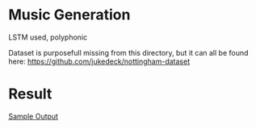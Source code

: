 # Music Generation
LSTM used, polyphonic

Dataset is purposefull missing from this directory, but it can all be found here: https://github.com/jukedeck/nottingham-dataset

# Result
[Sample Output](https://github.com/A-r-s-h-i-a/Personal-Projects/blob/main/Music%20Generation/PolyphonicArchitecture_Test1.mp3)

